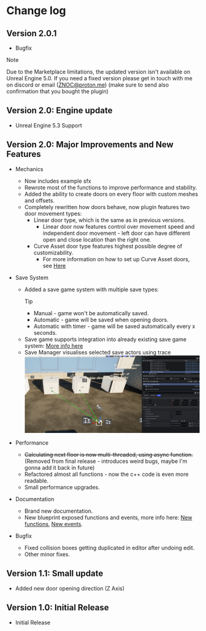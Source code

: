 # Change log

## Version 2.0.1
- Bugfix
>[!Note]
> Due to the Marketplace limitations, the updated version isn't available on Unreal Engine 5.0. If you need a fixed version please get in touch with me on discord or email (ZNOC@proton.me) (make sure to send also confirmation that you bought the plugin)

## Version 2.0: Engine update
- Unreal Engine 5.3 Support

## Version 2.0: Major Improvements and New Features

- Mechanics
    - Now includes example sfx
    - Rewrote most of the functions to improve performance and stability.
    - Added the ability to create doors on every floor with custom meshes and offsets.
    - Completely rewritten how doors behave, now plugin features two door movement types:
        - Linear door type, which is the same as in previous versions.
            - Linear door now features control over movement speed and independent door movement - left door can have different open and close location than the right one.
        - Curve Asset door type features highest possible degree of customizability.
            - For more information on how to set up Curve Asset doors, see [Here](/guides/doors-setup.md)

- Save System
    - Added a save game system with multiple save types:
        >[!Tip]
        >- Manual - game won't be automatically saved.
        >- Automatic - game will be saved when opening doors.
        >- Automatic with timer - game will be saved automatically every x seconds.
    - Save game supports integration into already existing save game system: [More info here]()
    - Save Manager visualises selected save actors using trace ![Vis Dem](/img/UnrealEditor_Wr3JTQ0kRV.jpg)

- Performance
    - ~~Calculating next floor is now multi-threaded, using async function.~~ (Removed from final release - introduces weird bugs, maybe I'm gonna add it back in future)
    - Refactored almost all functions - now the c++ code is even more readable.
    - Small performance upgrades.

- Documentation
    - Brand new documentation.
    - New blueprint exposed functions and events, more info here: [New functions](functions.md), [New events](events.md).

- Bugfix
    - Fixed collision boxes getting duplicated in editor after undoing edit.
    - Other minor fixes.

## Version 1.1: Small update
- Added new door opening direction (Z Axis)

## Version 1.0: Initial Release
- Initial Release
